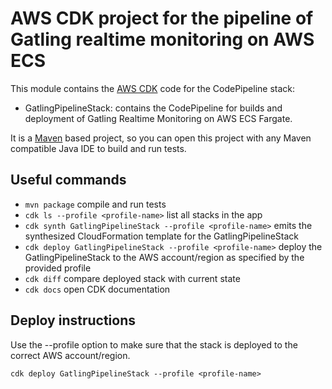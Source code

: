 # AWS CDK project for the pipeline of Gatling realtime monitoring on AWS ECS
This module contains the [AWS CDK](https://docs.aws.amazon.com/cdk/latest/guide/home.html) code for the CodePipeline stack:
- GatlingPipelineStack: contains the CodePipeline for builds and deployment of Gatling Realtime Monitoring on AWS ECS Fargate.

It is a [Maven](https://maven.apache.org/) based project, so you can open this project with any Maven compatible Java IDE to build and run tests.

## Useful commands
 * `mvn package` compile and run tests
 * `cdk ls --profile <profile-name>` list all stacks in the app
 * `cdk synth GatlingPipelineStack --profile <profile-name>` emits the synthesized CloudFormation template for the GatlingPipelineStack
 * `cdk deploy GatlingPipelineStack --profile <profile-name>` deploy the GatlingPipelineStack to the AWS account/region as specified by the provided profile
  * `cdk diff` compare deployed stack with current state
  * `cdk docs` open CDK documentation
 
 ## Deploy instructions
Use the --profile option to make sure that the stack is deployed to the correct AWS account/region.
 
 ```
cdk deploy GatlingPipelineStack --profile <profile-name>
```
